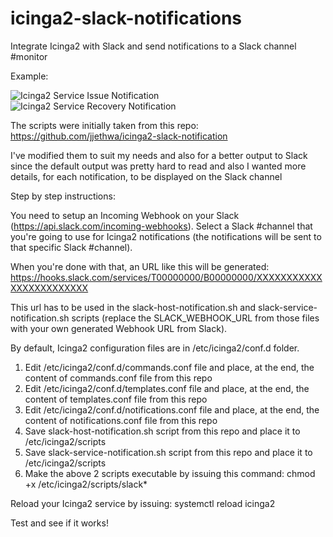 # icinga2-slack-notifications
Integrate Icinga2 with Slack and send notifications to a Slack channel #monitor

Example:

![Icinga2 Service Issue Notification](https://club3d.ro/git/icinga1.png "Icinga2 Slack screenshot")
![Icinga2 Service Recovery Notification](https://club3d.ro/git/icinga2.png "Icinga2 Slack screenshot")

The scripts were initially taken from this repo: https://github.com/jjethwa/icinga2-slack-notification

I've modified them to suit my needs and also for a better output to Slack since the default output was pretty hard to read and also I wanted more details, for each notification, to be displayed on the Slack channel

Step by step instructions:

You need to setup an Incoming Webhook on your Slack (https://api.slack.com/incoming-webhooks). Select a Slack #channel that you're going to use for Icinga2 notifications (the notifications will be sent to that specific Slack #channel).

When you're done with that, an URL like this will be generated: https://hooks.slack.com/services/T00000000/B00000000/XXXXXXXXXXXXXXXXXXXXXXXX

This url has to be used in the slack-host-notification.sh and slack-service-notification.sh scripts (replace the SLACK_WEBHOOK_URL from those files with your own generated Webhook URL from Slack).

By default, Icinga2 configuration files are in /etc/icinga2/conf.d folder.

1) Edit /etc/icinga2/conf.d/commands.conf file and place, at the end, the content of commands.conf file from this repo
2) Edit /etc/icinga2/conf.d/templates.conf file and place, at the end, the content of templates.conf file from this repo
3) Edit /etc/icinga2/conf.d/notifications.conf file and place, at the end, the content of notifications.conf file from this repo
4) Save slack-host-notification.sh script from this repo and place it to /etc/icinga2/scripts
5) Save slack-service-notification.sh script from this repo and place it to /etc/icinga2/scripts
6) Make the above 2 scripts executable by issuing this command: chmod +x /etc/icinga2/scripts/slack*

Reload your Icinga2 service by issuing: systemctl reload icinga2

Test and see if it works!
